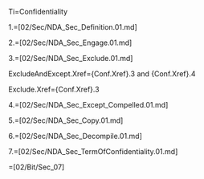 Ti=Confidentiality

1.=[02/Sec/NDA_Sec_Definition.01.md]

2.=[02/Sec/NDA_Sec_Engage.01.md]

3.=[02/Sec/NDA_Sec_Exclude.01.md]

ExcludeAndExcept.Xref={Conf.Xref}.3 and {Conf.Xref}.4

Exclude.Xref={Conf.Xref}.3

4.=[02/Sec/NDA_Sec_Except_Compelled.01.md]

5.=[02/Sec/NDA_Sec_Copy.01.md]

6.=[02/Sec/NDA_Sec_Decompile.01.md]

7.=[02/Sec/NDA_Sec_TermOfConfidentiality.01.md]

=[02/Bit/Sec_07]
